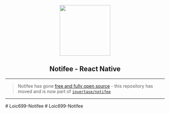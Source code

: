 <p align="center">
  <a href="https://notifee.app">
    <img width="160px" src="https://notifee.app/logo-icon.png"><br/>
  </a>
  <h2 align="center">Notifee - React Native</h2>
</p>

---

> Notifee has gone [free and fully open source](https://invertase.io/blog/open-sourcing-notifee) - this repository has moved and is now part of [`invertase/notifee`](https://github.com/invertase/notifee/tree/master/packages/react-native)

---
#   L o i c 6 9 9 - N o t i f e e  
 #   L o i c 6 9 9 - N o t i f e e  
 